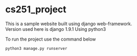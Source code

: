 # cs251_project
This is a sample website built using django web-framework. <br>
Version used here is django 1.9.1
Using python3

To run the project use the command below
```
python3 manage.py runserver
```